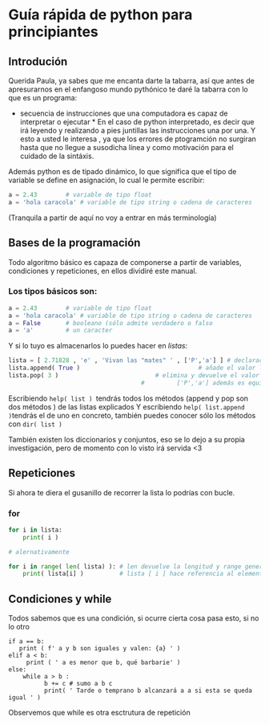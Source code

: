 # Guía rápida de python para principiantes

## Introdución
Querida Paula, ya sabes que me encanta darte la tabarra, así que antes de apresurarnos en el enfangoso mundo pythónico te daré la tabarra con lo que es un programa:
* secuencia de instrucciones que una computadora es capaz de interpretar o ejecutar *
En el caso de python interpretado, es decir que irá leyendo y realizando a pies juntillas las instrucciones una por una. Y esto a usted le interesa , ya que los errores de ptogramción no surgiran hasta que no llegue  a susodicha línea y como motivación para el cuidado de la sintáxis.

Además python es de tipado dinámico, lo que significa que el tipo de variable se define en asignación, lo cual le permite escribir:
```python
a = 2.43		# variable de tipo float
a = 'hola caracola'	# variable de tipo string o cadena de caracteres
```
(Tranquila a partir de aquí no voy a entrar en más terminología)

## Bases de la programación
Todo algoritmo básico es capaza de componerse a partir de variables, condiciones y repeticiones, en ellos dividiré este manual.

### Los tipos básicos son:
```python
a = 2.43		# variable de tipo float
a = 'hola caracola'	# variable de tipo string o cadena de caracteres
a = False 		# booleano (sólo admite verdadero o falso
a = 'a' 		# un caracter
```

Y si lo tuyo es almacenarlos lo puedes hacer en *listas*:  
```python
lista = [ 2.71828 , 'e' , 'Vivan las "mates" ' , ['P','a'] ] # declaración básica, 
lista.append( True ) 	  	     	       	 	     # añade el valor lógico True al final
lista.pop( 3 ) 	   					     # elimina y devuelve el valor en la posición 3: ['P','a'], (como es natural se empieza en 0
	     						     # 	       ['P','a'] además es equivalente a 'pa'
```							   
Escribiendo `help( list ) `tendrás todos los métodos (append y pop son dos métodos ) de las listas explicados
Y escribiendo `help( list.append )`tendrás el de uno en concreto,
también puedes conocer sólo los métodos con `dir( list )`


También existen los diccionarios y conjuntos, eso se lo dejo a su propia investigación, pero de momento con lo visto irá servida <3


## Repeticiones

Si ahora te diera el gusanillo de recorrer la lista lo podrías con bucle.

### for

```python
for i in lista:
    print( i )

# alernativamente

for i in range( len( lista) ): # len devuelve la longitud y range genera una lista de números, del 0 a la longitud de la lista
    print( lista[i] )          # lista [ i ] hace referencia al elemento i-ésimo de la lista

```

## Condiciones y while

Todos sabemos que es una condición, si ocurre cierta cosa pasa esto, si no lo otro

``` python3
if a == b:
   print ( f' a y b son iguales y valen: {a} ' )
elif a < b:
     print ( ' a es menor que b, qué barbarie' )
else:
	while a > b :
	      b += c # sumo a b c
	      print( ' Tarde o temprano b alcanzará a a si esta se queda igual ' )
```

Observemos que while es otra esctrutura de repetición

